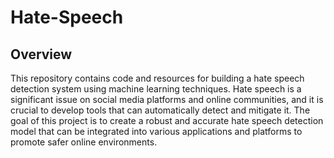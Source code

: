 # Hate-Speech
<h2>Overview</h2>
This repository contains code and resources for building a hate speech detection system using machine learning techniques. Hate speech is a significant issue on social media platforms and online communities, and it is crucial to develop tools that can automatically detect and mitigate it. The goal of this project is to create a robust and accurate hate speech detection model that can be integrated into various applications and platforms to promote safer online environments.
